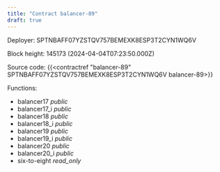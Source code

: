 ```yaml
---
title: "Contract balancer-89"
draft: true
---
```

Deployer: SPTNBAFF07YZSTQV757BEMEXK8ESP3T2CYN1WQ6V


 



Block height: 145173 (2024-04-04T07:23:50.000Z)

Source code: {{<contractref "balancer-89" SPTNBAFF07YZSTQV757BEMEXK8ESP3T2CYN1WQ6V balancer-89>}}

Functions:

* balancer17 _public_
* balancer17_i _public_
* balancer18 _public_
* balancer18_i _public_
* balancer19 _public_
* balancer19_i _public_
* balancer20 _public_
* balancer20_i _public_
* six-to-eight _read_only_
